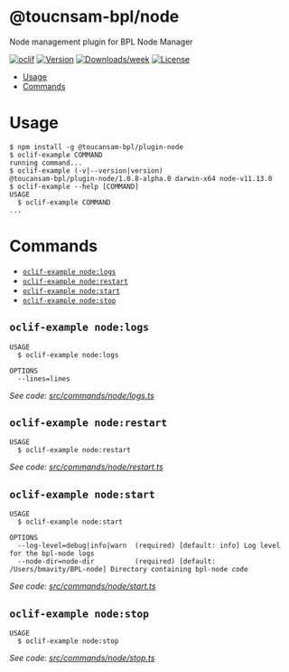 @toucnsam-bpl/node
==================

Node management plugin for BPL Node Manager

[![oclif](https://img.shields.io/badge/cli-oclif-brightgreen.svg)](https://oclif.io)
[![Version](https://img.shields.io/npm/v/@toucnsam-bpl/node.svg)](https://npmjs.org/package/@toucnsam-bpl/node)
[![Downloads/week](https://img.shields.io/npm/dw/@toucnsam-bpl/node.svg)](https://npmjs.org/package/@toucnsam-bpl/node)
[![License](https://img.shields.io/npm/l/@toucnsam-bpl/node.svg)](https://github.com/toucansam-bpl/node/blob/master/package.json)

<!-- toc -->
* [Usage](#usage)
* [Commands](#commands)
<!-- tocstop -->
# Usage
<!-- usage -->
```sh-session
$ npm install -g @toucansam-bpl/plugin-node
$ oclif-example COMMAND
running command...
$ oclif-example (-v|--version|version)
@toucansam-bpl/plugin-node/1.0.8-alpha.0 darwin-x64 node-v11.13.0
$ oclif-example --help [COMMAND]
USAGE
  $ oclif-example COMMAND
...
```
<!-- usagestop -->
# Commands
<!-- commands -->
* [`oclif-example node:logs`](#oclif-example-nodelogs)
* [`oclif-example node:restart`](#oclif-example-noderestart)
* [`oclif-example node:start`](#oclif-example-nodestart)
* [`oclif-example node:stop`](#oclif-example-nodestop)

## `oclif-example node:logs`

```
USAGE
  $ oclif-example node:logs

OPTIONS
  --lines=lines
```

_See code: [src/commands/node/logs.ts](https://github.com/toucansam-bpl/node/blob/v1.0.8-alpha.0/src/commands/node/logs.ts)_

## `oclif-example node:restart`

```
USAGE
  $ oclif-example node:restart
```

_See code: [src/commands/node/restart.ts](https://github.com/toucansam-bpl/node/blob/v1.0.8-alpha.0/src/commands/node/restart.ts)_

## `oclif-example node:start`

```
USAGE
  $ oclif-example node:start

OPTIONS
  --log-level=debug|info|warn  (required) [default: info] Log level for the bpl-node logs
  --node-dir=node-dir          (required) [default: /Users/bmavity/BPL-node] Directory containing bpl-node code
```

_See code: [src/commands/node/start.ts](https://github.com/toucansam-bpl/node/blob/v1.0.8-alpha.0/src/commands/node/start.ts)_

## `oclif-example node:stop`

```
USAGE
  $ oclif-example node:stop
```

_See code: [src/commands/node/stop.ts](https://github.com/toucansam-bpl/node/blob/v1.0.8-alpha.0/src/commands/node/stop.ts)_
<!-- commandsstop -->
